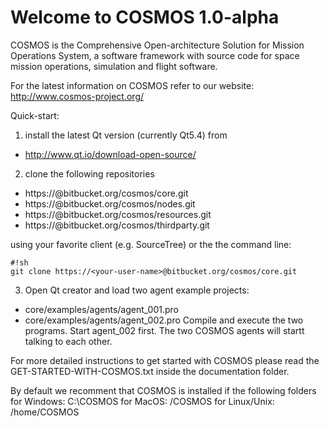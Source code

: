 Welcome to COSMOS 1.0-alpha
============================

COSMOS is the Comprehensive Open-architecture Solution for Mission
Operations System, a software framework with source code for 
space mission operations, simulation and flight software.

For the latest information on COSMOS refer to our website:
http://www.cosmos-project.org/

Quick-start:

1) install the latest Qt version (currently Qt5.4) from

* http://www.qt.io/download-open-source/

2) clone the following repositories

* https://<your-user-name>@bitbucket.org/cosmos/core.git
* https://<your-user-name>@bitbucket.org/cosmos/nodes.git
* https://<your-user-name>@bitbucket.org/cosmos/resources.git
* https://<your-user-name>@bitbucket.org/cosmos/thirdparty.git

using your favorite client (e.g. SourceTree) or the the command line:

```
#!sh
git clone https://<your-user-name>@bitbucket.org/cosmos/core.git
```

3) Open Qt creator and load two agent example projects: 
- core/examples/agents/agent_001.pro 
- core/examples/agents/agent_002.pro 
Compile and execute the two programs. Start agent_002 first. 
The two COSMOS agents will startt talking to each other.

For more detailed instructions to get started with COSMOS
please read the GET-STARTED-WITH-COSMOS.txt inside the 
documentation folder.

By default we recomment that COSMOS is installed if the following folders
for Windows: C:\COSMOS
for MacOS: /COSMOS
for Linux/Unix: /home/COSMOS 